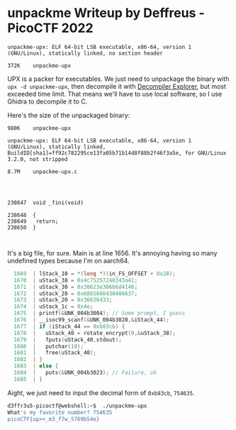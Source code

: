# unpackme Writeup by Deffreus - PicoCTF 2022

```$ file unpackme-upx 
unpackme-upx: ELF 64-bit LSB executable, x86-64, version 1 (GNU/Linux), statically linked, no section header
```
```$ du -h unpackme-upx 
372K	unpackme-upx
```

UPX is a packer for executables. We just need to unpackage the binary with `upx -d unpackme-upx`, then decompile it with [Decompiler Explorer](https://play.picoctf.org/practice/challenge/313?category=3&page=1&solved=1), but most exceeded time limit. That means we'll have to use local software, so I use Ghidra to decompile it to C.

Here's the size of the unpackaged binary:

```$ du -h unpackme-upx 
980K	unpackme-upx
```
```$ file unpackme-upx 
unpackme-upx: ELF 64-bit LSB executable, x86-64, version 1 (GNU/Linux), statically linked, BuildID[sha1]=ff92c782295ce13fa05b71b14d8f88b2f46f3a5e, for GNU/Linux 3.2.0, not stripped
```

```$ du -h unpackme-upx.c
8.7M	unpackme-upx.c
```
```$ nl unpackme-upx.c | tail   
       
       
       
238647	void _fini(void)
       
238648	{
238649	 return;
238650	}
       
       
```

It's a big file, for sure. Main is at line 1656. It's annoying having so many undefined types because I'm on aarch64.

```.c
  1669  | lStack_10 = *(long *)(in_FS_OFFSET + 0x28);
  1670  | uStack_38 = 0x4c75257240343a41;
  1671  | uStack_30 = 0x30623e306b6d4146;
  1672  | uStack_28 = 0x6865666430486637;
  1673  | uStack_20 = 0x36636433;
  1674  | uStack_1c = 0x4e;
  1675  | printf(&UNK_004b3004); // Some prompt, I guess
  1676  | __isoc99_scanf(&UNK_004b3020,&iStack_44);
  1677  | if (iStack_44 == 0xb83cb) {
  1678  |   uStack_40 = rotate_encrypt(0,&uStack_38);
  1679  |   fputs(uStack_40,stdout);
  1680  |   putchar(10);
  1681  |   free(uStack_40);
  1682  | }
  1683  | else {
  1684  |   puts(&UNK_004b3023); // Failure, uh
  1685  | }
```

Aight, we just need to input the decimal form of `0xb83cb`, `754635`.

```sh
d3ffr3u5-picoctf@webshell:~$  ./unpackme-upx 
What's my favorite number? 754635
picoCTF{up><_m3_f7w_5769b54e}
```
